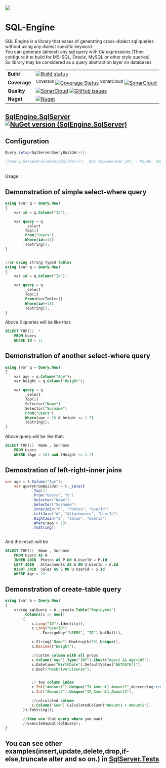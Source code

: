 <img src="https://github.com/raminrahimzada/SQLEngine/blob/master/logo.png?raw=true"/> 

# SQL-Engine 
SQL Engine is a library that eases of generating cross-dialect sql queries without using any dialect specific keyword
<br/>You can generate (almost) any sql query with C# expressions (Then configure it to build for MS-SQL, Oracle, MySQL or other style queries)
<br/>So library may be considered as a query abstraction layer on databases

| | |
| --- | --- |
| **Build** | [![Build status](https://ci.appveyor.com/api/projects/status/r75p0yn5uo6colgk?svg=true&branch=master)](https://ci.appveyor.com/project/raminrahimzada/SQLEngine) |
| **Coverage** | <sup>Coveralls</sup> [![Coverage Status](https://coveralls.io/repos/github/raminrahimzada/SQLEngine/badge.svg?branch=master)](https://coveralls.io/github/raminrahimzada/SQLEngine?branch=master)  <sup>SonarCloud</sup> [![SonarCloud](https://sonarcloud.io/api/project_badges/measure?project=SQLEngine&metric=coverage)](https://sonarcloud.io/dashboard?id=SQLEngine) | 
| **Quality** | [![SonarCloud](https://sonarcloud.io/api/project_badges/measure?project=SQLEngine&metric=alert_status)](https://sonarcloud.io/dashboard?id=SQLEngine) [![GitHub issues](https://img.shields.io/github/issues-raw/raminrahimzada/SQLEngine.svg)](https://github.com/raminrahimzada/SQLEngine/issues) | 
| **Nuget** | [![Nuget](https://buildstats.info/nuget/SQLEngine)](http://nuget.org/packages/SQLEngine) |



## [SqlEngine.SqlServer![NuGet version (SqlEngine.SqlServer)](https://img.shields.io/nuget/v/SqlEngine.SqlServer.svg)](https://www.nuget.org/packages/SQLEngine.SqlServer/)

## Configuration 
```cs
Query.Setup<SqlServerQueryBuilder>();

//Query.Setup<OracleQueryBuilder>();  Not Implemented yet, - Maybe  You can help ?
```
<br/>Usage :

## Demonstration of simple select-where query
```sql            
using (var q = Query.New)
{
    var id = q.Column("Id");

    var query = q
        ._select
        .Top(1)
        .From("Users")
        .Where(id==11)
        .ToString();
}


//or using strong typed tables
using (var q = Query.New)
{
    var id = q.Column("Id");

    var query = q
        ._select
        .Top(1)
        .From<UserTable>()
        .Where(id==11)
        .ToString();
}
```
Above 2 queries will be like that:
```sql
SELECT TOP(1)  *
    FROM Users
    WHERE Id = 11
```

## Demonstration of another select-where query
```sql            
using (var q = Query.New)
{
    var age = q.Column("Age");
    var height = q.Column("Height");

    var query = q
        ._select
        .Top(1)
        .Selector("Name")
        .Selector("Surname")
        .From("Users")
        .Where(age > 18 & height <= 1.7)
        .ToString();
}
```
Above query will be like that:
```sql
SELECT TOP(1)  Name , Surname
    FROM Users
    WHERE (Age > 18) and (Height <= 1.7)
```
## Demostration of left-right-inner joins
```cs
var age = t.Column("Age");
    var queryFromBuilder = t._select
            .Top(1)
            .From("Users", "U")
            .Selector("Name")
            .Selector("Surname")
            .InnerJoin("P", "Photos", "UserId")
            .LeftJoin("A", "Attachments", "UserId")
            .RightJoin("S", "Sales", "UserId")
            .Where(age > 18)
            .ToString()
        ;
```        
And the result will be
```sql
SELECT TOP(1)  Name , Surname
    FROM Users AS U
	INNER JOIN	Photos AS P ON U.UserId = P.Id
	LEFT JOIN	Attachments AS A ON U.UserId = A.Id
	RIGHT JOIN	Sales AS S ON U.UserId = S.Id
    WHERE Age > 18
```    


## Demonstration of create-table query
```sql            
using (var b = Query.New)
{
    string sqlQuery = b._create.Table("Employees")
        .Columns(c => new[]
        {
            c.Long("ID").Identity(),
            c.Long("UserID")
                .ForeignKey("USERS", "ID").NotNull(),

            c.String("Name").MaxLength(50).Unique(),
            c.Decimal("Weight"),

            //custom column with all props
            c.Column("Age").Type("INT").Check("Age>1 && Age<100"),
            c.Datetime("BirthDate").DefaultValue("GETDATE()"),
            c.Bool("HasDriverLicense"),


            // two column index
            c.Int("Amount1").Unique("IX_Amount1_Amount2",descending:true),
            c.Int("Amount2").Unique("IX_Amount1_Amount2"),

            //calculated column
            c.Column("Sum").CalculatedColumn("Amount1 + Amount2"),
        }).ToString();

        //then use that query where you want
        //ExecuteRawSql(sqlQuery);
}
```

## You can see other examples(insert,update,delete,drop,if-else,truncate alter and so on.) in <a href="https://github.com/raminrahimzada/SQLEngine/tree/master/SQLEngine.Tests">SqlServer.Tests</a>



